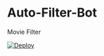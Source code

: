 # Auto-Filter-Bot
Movie Filter

<a href="https://heroku.com/deploy?template=https://github.com/OsharaShaveen/Auto-Filter-Botree/main">
  <img src="https://www.herokucdn.com/deploy/button.svg" alt="Deploy">
